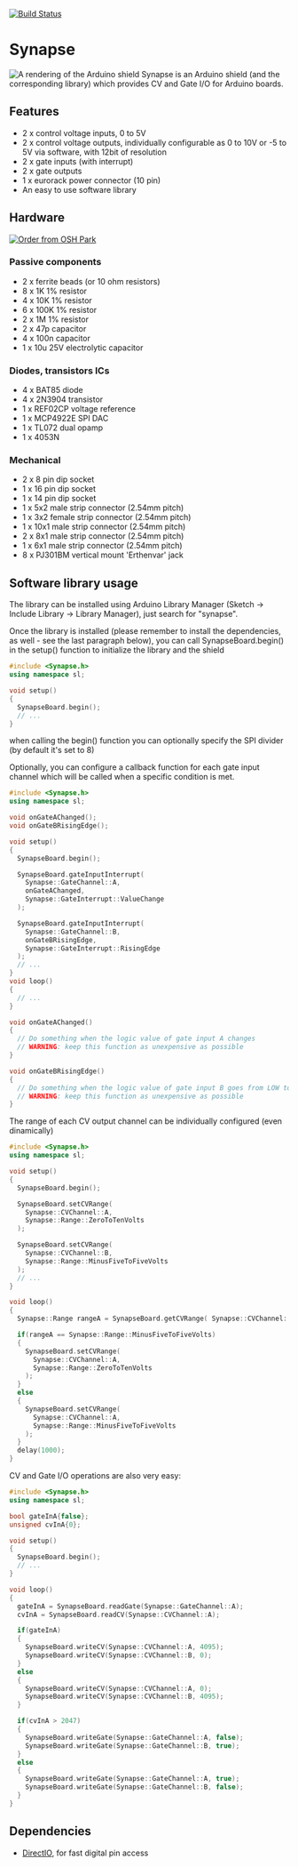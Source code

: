 [![Build Status](https://travis-ci.org/shaduzlabs/synapse.svg?branch=master)](https://travis-ci.org/shaduzlabs/synapse)

# Synapse
![A rendering of the Arduino shield](https://cloud.githubusercontent.com/assets/804931/13776151/e4bdfa4c-eaa8-11e5-8b88-48274cfd1437.png)
Synapse is an Arduino shield (and the corresponding library) which provides CV and Gate I/O for Arduino boards.

## Features
- 2 x control voltage inputs, 0 to 5V
- 2 x control voltage outputs, individually configurable as 0 to 10V or -5 to 5V via software, with 12bit of resolution
- 2 x gate inputs (with interrupt)
- 2 x gate outputs
- 1 x eurorack power connector (10 pin)
- An easy to use software library

## Hardware
[![Order from OSH Park](https://oshpark.com/assets/badge-5b7ec47045b78aef6eb9d83b3bac6b1920de805e9a0c227658eac6e19a045b9c.png)](https://oshpark.com/shared_projects/3d4FCRE4)

### Passive components
- 2 x ferrite beads (or 10 ohm resistors)
- 8 x 1K 1% resistor
- 4 x 10K 1% resistor
- 6 x 100K 1% resistor
- 2 x 1M 1% resistor
- 2 x 47p capacitor
- 4 x 100n capacitor
- 1 x 10u 25V electrolytic capacitor

### Diodes, transistors ICs
- 4 x BAT85 diode
- 4 x 2N3904 transistor
- 1 x REF02CP voltage reference
- 1 x MCP4922E SPI DAC
- 1 x TL072 dual opamp
- 1 x 4053N

### Mechanical
- 2 x 8 pin dip socket
- 1 x 16 pin dip socket
- 1 x 14 pin dip socket
- 1 x 5x2 male strip connector (2.54mm pitch)
- 1 x 3x2 female strip connector (2.54mm pitch)
- 1 x 10x1 male strip connector (2.54mm pitch)
- 2 x 8x1 male strip connector (2.54mm pitch)
- 1 x 6x1 male strip connector (2.54mm pitch)
- 8 x PJ301BM vertical mount 'Erthenvar' jack

## Software library usage
The library can be installed using Arduino Library Manager (Sketch -> Include Library -> Library Manager), just search for "synapse".

Once the library is installed (please remember to install the dependencies, as well - see the last paragraph below), you can call SynapseBoard.begin() in the setup() function to initialize the library and the shield
```cpp
#include <Synapse.h>
using namespace sl;

void setup()
{
  SynapseBoard.begin();
  // ...
}
```
when calling the begin() function you can optionally specify the SPI divider (by default it's set to 8)

Optionally, you can configure a callback function for each gate input channel which will be called when a specific condition is met.
```cpp
#include <Synapse.h>
using namespace sl;

void onGateAChanged();
void onGateBRisingEdge();

void setup()
{
  SynapseBoard.begin();

  SynapseBoard.gateInputInterrupt(
    Synapse::GateChannel::A,
    onGateAChanged,
    Synapse::GateInterrupt::ValueChange
  );

  SynapseBoard.gateInputInterrupt(
    Synapse::GateChannel::B,
    onGateBRisingEdge,
    Synapse::GateInterrupt::RisingEdge
  );
  // ...
}
void loop()
{
  // ...
}

void onGateAChanged()
{
  // Do something when the logic value of gate input A changes
  // WARNING: keep this function as unexpensive as possible
}

void onGateBRisingEdge()
{
  // Do something when the logic value of gate input B goes from LOW to HIGH
  // WARNING: keep this function as unexpensive as possible
}
```

The range of each CV output channel can be individually configured (even dinamically)
```cpp
#include <Synapse.h>
using namespace sl;

void setup()
{
  SynapseBoard.begin();

  SynapseBoard.setCVRange(
    Synapse::CVChannel::A,
    Synapse::Range::ZeroToTenVolts
  );

  SynapseBoard.setCVRange(
    Synapse::CVChannel::B,
    Synapse::Range::MinusFiveToFiveVolts
  );
  // ...
}

void loop()
{
  Synapse::Range rangeA = SynapseBoard.getCVRange( Synapse::CVChannel::A );

  if(rangeA == Synapse::Range::MinusFiveToFiveVolts)
  {
    SynapseBoard.setCVRange(
      Synapse::CVChannel::A,
      Synapse::Range::ZeroToTenVolts
    );
  }
  else
  {
    SynapseBoard.setCVRange(
      Synapse::CVChannel::A,
      Synapse::Range::MinusFiveToFiveVolts
    );
  }
  delay(1000);
}
```

CV and Gate I/O operations are also very easy:
```cpp
#include <Synapse.h>
using namespace sl;

bool gateInA{false};
unsigned cvInA{0};

void setup()
{
  SynapseBoard.begin();
  // ...
}

void loop()
{
  gateInA = SynapseBoard.readGate(Synapse::GateChannel::A);
  cvInA = SynapseBoard.readCV(Synapse::CVChannel::A);

  if(gateInA)
  {
    SynapseBoard.writeCV(Synapse::CVChannel::A, 4095);
    SynapseBoard.writeCV(Synapse::CVChannel::B, 0);
  }
  else
  {
    SynapseBoard.writeCV(Synapse::CVChannel::A, 0);
    SynapseBoard.writeCV(Synapse::CVChannel::B, 4095);
  }

  if(cvInA > 2047)
  {
    SynapseBoard.writeGate(Synapse::GateChannel::A, false);
    SynapseBoard.writeGate(Synapse::GateChannel::B, true);
  }
  else
  {
    SynapseBoard.writeGate(Synapse::GateChannel::A, true);
    SynapseBoard.writeGate(Synapse::GateChannel::B, false);
  }
}
```

## Dependencies
- [DirectIO](https://github.com/mmarchetti/DirectIO), for fast digital pin access
